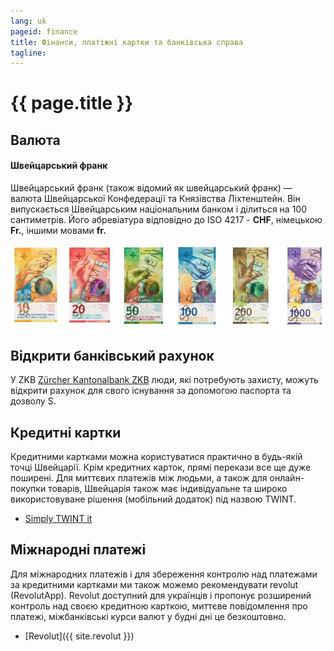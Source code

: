 ```yaml
---
lang: uk
pageid: finance
title: Фінанси, платіжні картки та банківська справа
tagline: 
---
```

# {{ page.title }}

## Валюта
#### Швейцарський франк
Швейцарський франк (також відомий як швейцарський франк) — валюта Швейцарської Конфедерації та Князівства Ліхтенштейн. Він випускається Швейцарським національним банком і ділиться на 100 сантиметрів. Його абревіатура відповідно до ISO 4217 - **CHF**, німецькою **Fr.**, іншими мовами **fr.**

![Банкноти Швейцарії](/assets/img/banknoten.jpg)

## Відкрити банківський рахунок
У ZKB [Zürcher Kantonalbank ZKB](https://www.zkb.ch/de/hilfe/sc/wie-koennen-schutzbeduerftige-aus-der-ukraine-ein-konto-bei-der-.html) люди, які потребують захисту, можуть відкрити рахунок для свого існування за допомогою паспорта та дозволу S.


## Кредитні картки
Кредитними картками можна користуватися практично в будь-якій точці Швейцарії. Крім кредитних карток, прямі перекази все ще дуже поширені. Для миттєвих платежів між людьми, а також для онлайн-покупки товарів, Швейцарія також має індивідуальне та широко використовуване рішення (мобільний додаток) під назвою TWINT.

- [Simply TWINT it](https://www.twint.ch/en/?lang=en)


## Міжнародні платежі
Для міжнародних платежів і для збереження контролю над платежами за кредитними картками ми також можемо рекомендувати revolut (RevolutApp). Revolut доступний для українців і пропонує розширений контроль над своєю кредитною карткою, миттєве повідомлення про платежі, міжбанківські курси валют у будні дні це безкоштовно.

- [Revolut]({{ site.revolut }})